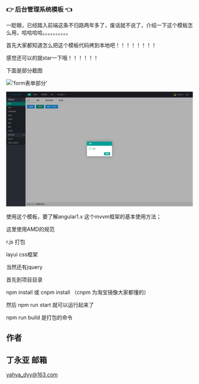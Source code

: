 ### :point_right: 后台管理系统模板 :point_left:


一眨眼，已经踏入前端这条不归路两年多了，废话就不说了，介绍一下这个模板怎么用，哈哈哈哈。。。。。。。。。。

首先大家都知道怎么把这个模板代码拷到本地吧！！！！！！！！

感觉还可以的就star一下哦！！！！！！

下面是部分截图

!['form表单部分'](www/img/form.jpg)

!['index'](www/img/index.png)

使用这个模板，要了解angular1.x 这个mvvm框架的基本使用方法；

这里使用AMD的规范

r.js 打包

layui css框架

当然还有jquery

首先到项目目录

npm install 或 cnpm install （cnpm 为淘宝镜像大家都懂的）

然后 npm run start 就可以运行起来了

npm run build 是打包的命令

作者
----
丁永亚
邮箱
----
yahya_dyy@163.com
